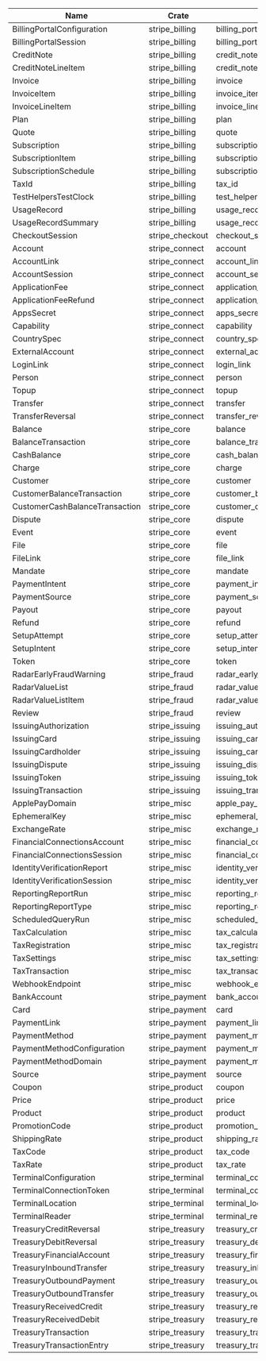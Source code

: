 | Name                           | Crate           | Feature Gate                      |
|--------------------------------|-----------------|-----------------------------------|
| BillingPortalConfiguration     | stripe_billing  | billing_portal_configuration      |
| BillingPortalSession           | stripe_billing  | billing_portal_session            |
| CreditNote                     | stripe_billing  | credit_note                       |
| CreditNoteLineItem             | stripe_billing  | credit_note_line_item             |
| Invoice                        | stripe_billing  | invoice                           |
| InvoiceItem                    | stripe_billing  | invoice_item                      |
| InvoiceLineItem                | stripe_billing  | invoice_line_item                 |
| Plan                           | stripe_billing  | plan                              |
| Quote                          | stripe_billing  | quote                             |
| Subscription                   | stripe_billing  | subscription                      |
| SubscriptionItem               | stripe_billing  | subscription_item                 |
| SubscriptionSchedule           | stripe_billing  | subscription_schedule             |
| TaxId                          | stripe_billing  | tax_id                            |
| TestHelpersTestClock           | stripe_billing  | test_helpers_test_clock           |
| UsageRecord                    | stripe_billing  | usage_record                      |
| UsageRecordSummary             | stripe_billing  | usage_record_summary              |
| CheckoutSession                | stripe_checkout | checkout_session                  |
| Account                        | stripe_connect  | account                           |
| AccountLink                    | stripe_connect  | account_link                      |
| AccountSession                 | stripe_connect  | account_session                   |
| ApplicationFee                 | stripe_connect  | application_fee                   |
| ApplicationFeeRefund           | stripe_connect  | application_fee_refund            |
| AppsSecret                     | stripe_connect  | apps_secret                       |
| Capability                     | stripe_connect  | capability                        |
| CountrySpec                    | stripe_connect  | country_spec                      |
| ExternalAccount                | stripe_connect  | external_account                  |
| LoginLink                      | stripe_connect  | login_link                        |
| Person                         | stripe_connect  | person                            |
| Topup                          | stripe_connect  | topup                             |
| Transfer                       | stripe_connect  | transfer                          |
| TransferReversal               | stripe_connect  | transfer_reversal                 |
| Balance                        | stripe_core     | balance                           |
| BalanceTransaction             | stripe_core     | balance_transaction               |
| CashBalance                    | stripe_core     | cash_balance                      |
| Charge                         | stripe_core     | charge                            |
| Customer                       | stripe_core     | customer                          |
| CustomerBalanceTransaction     | stripe_core     | customer_balance_transaction      |
| CustomerCashBalanceTransaction | stripe_core     | customer_cash_balance_transaction |
| Dispute                        | stripe_core     | dispute                           |
| Event                          | stripe_core     | event                             |
| File                           | stripe_core     | file                              |
| FileLink                       | stripe_core     | file_link                         |
| Mandate                        | stripe_core     | mandate                           |
| PaymentIntent                  | stripe_core     | payment_intent                    |
| PaymentSource                  | stripe_core     | payment_source                    |
| Payout                         | stripe_core     | payout                            |
| Refund                         | stripe_core     | refund                            |
| SetupAttempt                   | stripe_core     | setup_attempt                     |
| SetupIntent                    | stripe_core     | setup_intent                      |
| Token                          | stripe_core     | token                             |
| RadarEarlyFraudWarning         | stripe_fraud    | radar_early_fraud_warning         |
| RadarValueList                 | stripe_fraud    | radar_value_list                  |
| RadarValueListItem             | stripe_fraud    | radar_value_list_item             |
| Review                         | stripe_fraud    | review                            |
| IssuingAuthorization           | stripe_issuing  | issuing_authorization             |
| IssuingCard                    | stripe_issuing  | issuing_card                      |
| IssuingCardholder              | stripe_issuing  | issuing_cardholder                |
| IssuingDispute                 | stripe_issuing  | issuing_dispute                   |
| IssuingToken                   | stripe_issuing  | issuing_token                     |
| IssuingTransaction             | stripe_issuing  | issuing_transaction               |
| ApplePayDomain                 | stripe_misc     | apple_pay_domain                  |
| EphemeralKey                   | stripe_misc     | ephemeral_key                     |
| ExchangeRate                   | stripe_misc     | exchange_rate                     |
| FinancialConnectionsAccount    | stripe_misc     | financial_connections_account     |
| FinancialConnectionsSession    | stripe_misc     | financial_connections_session     |
| IdentityVerificationReport     | stripe_misc     | identity_verification_report      |
| IdentityVerificationSession    | stripe_misc     | identity_verification_session     |
| ReportingReportRun             | stripe_misc     | reporting_report_run              |
| ReportingReportType            | stripe_misc     | reporting_report_type             |
| ScheduledQueryRun              | stripe_misc     | scheduled_query_run               |
| TaxCalculation                 | stripe_misc     | tax_calculation                   |
| TaxRegistration                | stripe_misc     | tax_registration                  |
| TaxSettings                    | stripe_misc     | tax_settings                      |
| TaxTransaction                 | stripe_misc     | tax_transaction                   |
| WebhookEndpoint                | stripe_misc     | webhook_endpoint                  |
| BankAccount                    | stripe_payment  | bank_account                      |
| Card                           | stripe_payment  | card                              |
| PaymentLink                    | stripe_payment  | payment_link                      |
| PaymentMethod                  | stripe_payment  | payment_method                    |
| PaymentMethodConfiguration     | stripe_payment  | payment_method_configuration      |
| PaymentMethodDomain            | stripe_payment  | payment_method_domain             |
| Source                         | stripe_payment  | source                            |
| Coupon                         | stripe_product  | coupon                            |
| Price                          | stripe_product  | price                             |
| Product                        | stripe_product  | product                           |
| PromotionCode                  | stripe_product  | promotion_code                    |
| ShippingRate                   | stripe_product  | shipping_rate                     |
| TaxCode                        | stripe_product  | tax_code                          |
| TaxRate                        | stripe_product  | tax_rate                          |
| TerminalConfiguration          | stripe_terminal | terminal_configuration            |
| TerminalConnectionToken        | stripe_terminal | terminal_connection_token         |
| TerminalLocation               | stripe_terminal | terminal_location                 |
| TerminalReader                 | stripe_terminal | terminal_reader                   |
| TreasuryCreditReversal         | stripe_treasury | treasury_credit_reversal          |
| TreasuryDebitReversal          | stripe_treasury | treasury_debit_reversal           |
| TreasuryFinancialAccount       | stripe_treasury | treasury_financial_account        |
| TreasuryInboundTransfer        | stripe_treasury | treasury_inbound_transfer         |
| TreasuryOutboundPayment        | stripe_treasury | treasury_outbound_payment         |
| TreasuryOutboundTransfer       | stripe_treasury | treasury_outbound_transfer        |
| TreasuryReceivedCredit         | stripe_treasury | treasury_received_credit          |
| TreasuryReceivedDebit          | stripe_treasury | treasury_received_debit           |
| TreasuryTransaction            | stripe_treasury | treasury_transaction              |
| TreasuryTransactionEntry       | stripe_treasury | treasury_transaction_entry        |
